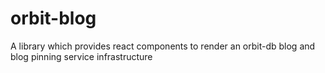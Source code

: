 # orbit-blog
A library which provides react components to render an orbit-db blog and blog pinning service infrastructure

